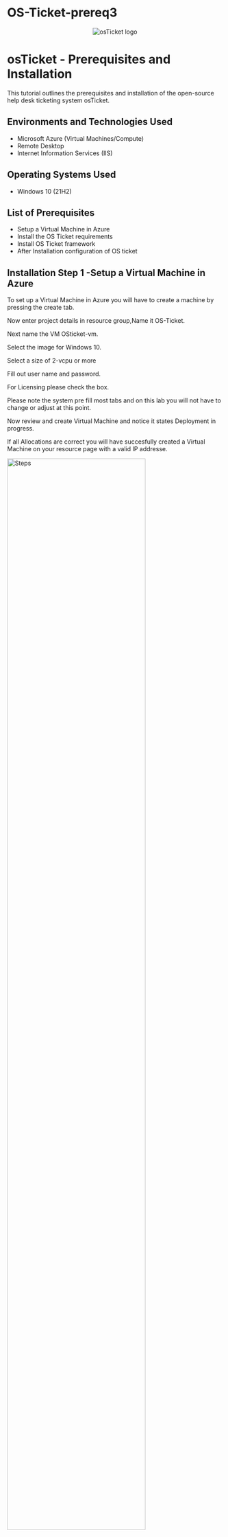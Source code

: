 # OS-Ticket-prereq3


<p align="center">
<img src="https://i.imgur.com/Clzj7Xs.png" alt="osTicket logo"/>
</p>

<h1>osTicket - Prerequisites and Installation</h1>
This tutorial outlines the prerequisites and installation of the open-source help desk ticketing system osTicket.<br />






<h2>Environments and Technologies Used</h2>

- Microsoft Azure (Virtual Machines/Compute)
- Remote Desktop
- Internet Information Services (IIS)

<h2>Operating Systems Used </h2>

- Windows 10</b> (21H2)

<h2>List of Prerequisites</h2>

- Setup a Virtual Machine in Azure
- Install the OS Ticket requirements
- Install OS Ticket framework
- After Installation configuration of OS ticket


<h2>Installation Step 1 -Setup a Virtual Machine in Azure</h2>

 




To set up a Virtual Machine in Azure you will have to create a machine by pressing the create tab.
<p>
Now enter project details in resource group,Name it OS-Ticket.
  <p>
Next name the VM OSticket-vm.
    <p>
Select the image for Windows 10.
      <p>
Select a size of 2-vcpu or more
        <p>
Fill out user name and password.
          <p>
For Licensing please check the box.
            <p>
Please note the system pre fill most tabs and on this lab you will not have to change or adjust at this point.
              <p>
Now review and create Virtual Machine and notice it states Deployment in progress.
                <p>
If all Allocations are correct you will have succesfully created a Virtual Machine on your resource page with a valid IP addresse.
 <br />
<P>
 
</P>
  
<img src="https://i.imgur.com/fQ0LMOl.png" height="80%" width="80%" alt=" Steps"/> 
<img src="https://i.imgur.com/Nk76zt5.png" height="80%" width="80%" alt=" Steps"/> 
<img src="https://i.imgur.com/gtKVDtm.png" height="80%" width="80%" alt=" Steps"/> 
<img src="https://i.imgur.com/DiHCgLV.png" height="80%" width="80%" alt=" Steps"/> 
<img src="https://i.imgur.com/lIfT0RL.png" height="80%" width="80%" alt=" Steps"/> 
<img src="https://i.imgur.com/KES4AI6.png" height="80%" width="80%" alt=" Steps"/> 
<img src="https://i.imgur.com/mSZUu9b.png" height="80%" width="80%" alt=" Steps"/> 
<img src="https://i.imgur.com/0weHDLA.png" height="80%" width="80%" alt=" Steps"/> 
<img src="https://i.imgur.com/oxVaHJj.png" height="80%" width="80%" alt=" Steps"/> 
<img src="https://i.imgur.com/zNl5fus.png" height="80%" width="80%" alt=" Steps"/> 
<img src="https://i.imgur.com/d2bOUvT.png" height="80%" width="80%" alt=" Steps"/> 
<img src="https://i.imgur.com/Dz7njNQ.png" height="80%" width="80%" alt=" Steps"/> 
<img src="https://i.imgur.com/KIOXPBJ.png" height="80%" width="80%" alt=" Steps"/> 

  <br />
  <P><P>
   
  </P>
   
  </P>
  
<h2>Installation Step 2 -How to Install the OS Ticket requirements</h2>

<br />
<p>

 Open Remote Desk top and enter IP addresse from Virtual Machine and press enter.
 <p>
  Enter your credentials that you made prior and press enter.
  </p>
  You should be now logging in to the Virtual Machine on your Desktop.
  </p>
  <p>
  Once on the Virtual Machine Desktop open internet explorer and navigate to Google and download all requried files. 
  <p>
  </p>
  From this link [https://drive.usercontent.google.com/download?id=1b3RBkXTLNGXbibeMuAynkfzdBC1NnqaD&export=download&authuser=0]
  </p>
 
</p>

<img src="https://i.imgur.com/5QHNzKD.png" height="80%" width="80%" alt=" Steps"/>
<img src="https://i.imgur.com/PeMqNl3.png" height="80%" width="80%" alt=" Steps"/>
<img src="https://i.imgur.com/VHiOCR6.png" height="80%" width="80%" alt=" Steps"/>
<img src="https://i.imgur.com/q19BpWf.png" height="80%" width="80%" alt=" Steps"/>
<img src=https://i.imgur.com/oTfuD6T.png"" height="80%" width="80%" alt=" Steps"/>

</p>
<h2>Installation Step 2 -How to Install the OS Ticket requirements</h2>
<p/> 
Once files have been downloaded extract all and place on the desktop.
</p>
Select destination folder for desktop and press ok.
</p>
Now open control Panel and select Progams  and then Uninstall a program.
<p>
 
</p>
<p/>
On next window select Turn windows features on or off.
<p/>
  
<img src="https://i.imgur.com/gKTLTe1.png" height="80%" width="80%" alt=" Steps"/>
<img src="https://i.imgur.com/2t3Diqw.png" height="80%" width="80%" alt=" Steps"/>
<img src="https://i.imgur.com/P8gzBzq.png" height="80%" width="80%" alt=" Steps"/>
<img src=https://i.imgur.com/HsZThTq.png"" height="80%" width="80%" alt=" Steps"/>
<img src="https://i.imgur.com/kEgCfjH.png" height="80%" width="80%" alt=" Steps"/>
<img src="https://i.imgur.com/RkL3bde.png" height="80%" width="80%" alt=" Steps"/>

<p/>
</p>
<h2>Installation Step 2 -How to Install the OS Ticket requirements</h2>
<p/>


When the window pops open for Turn Windows features on or off.
<p>
 Expand Internet Information Services.
 <p>
 World Wide web Services.
  <p>
 Application Development Features.
<p>
 Then select CGI ,press ok and let system update.
</p>
 
 
 
</p>




<img src="https://i.imgur.com/DAsvV7c.png" height="80%" width="80%" alt=" Steps"/>
<img src="https://i.imgur.com/OrmkRF3.png" height="80%" width="80%" alt=" Steps"/>

<br/>




<h2>Installation Step 3 -How to Install OS Ticket framework</h2>








<img src="" height="80%" width="80%" alt=" Steps"/>
<img src="" height="80%" width="80%" alt=" Steps"/>
<img src="" height="80%" width="80%" alt=" Steps"/>
<img src="" height="80%" width="80%" alt=" Steps"/>
<img src="" height="80%" width="80%" alt=" Steps"/>
<img src="" height="80%" width="80%" alt=" Steps"/>





















<img src="" height="80%" width="80%" alt=" Steps"/>
<img src="" height="80%" width="80%" alt=" Steps"/>
<img src="" height="80%" width="80%" alt=" Steps"/>
<img src="" height="80%" width="80%" alt=" Steps"/>
<img src="" height="80%" width="80%" alt=" Steps"/>
<img src="" height="80%" width="80%" alt=" Steps"/>
<img src="" height="80%" width="80%" alt=" Steps"/>
<img src="" height="80%" width="80%" alt=" Steps"/>




